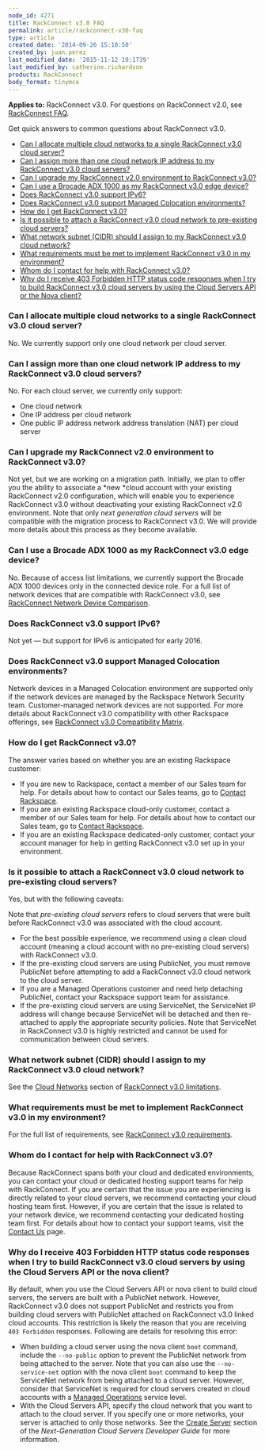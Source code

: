 ```yaml
---
node_id: 4271
title: RackConnect v3.0 FAQ
permalink: article/rackconnect-v30-faq
type: article
created_date: '2014-09-26 15:10:50'
created_by: juan.perez
last_modified_date: '2015-11-12 19:1739'
last_modified_by: catherine.richardson
products: RackConnect
body_format: tinymce
---
```


**Applies to:** RackConnect v3.0. For questions on RackConnect v2.0, see
[RackConnect
FAQ](http://www.rackspace.com/knowledge_center/product-faq/rackconnect).

Get quick answers to common questions about RackConnect v3.0.

-   [Can I allocate multiple cloud networks to a single RackConnect v3.0
    cloud server?](#1)
-   [Can I assign more than one cloud network IP address to my
    RackConnect v3.0 cloud servers?](#2)
-   [Can I upgrade my RackConnect v2.0 environment to RackConnect
    v3.0?](#3)
-   [Can I use a Brocade ADX 1000 as my RackConnect v3.0 edge
    device?](#4)
-   [Does RackConnect v3.0 support IPv6?](#5)
-   [Does RackConnect v3.0 support Managed Colocation environments?](#6)
-   [How do I get RackConnect v3.0?](#7)
-   [Is it possible to attach a RackConnect v3.0 cloud network to
    pre-existing cloud servers?](#isitpossible)
-   [What network subnet (CIDR) should I assign to my RackConnect v3.0
    cloud network?](#8)
-   [What requirements must be met to implement RackConnect v3.0 in my
    environment?](#9)
-   [Whom do I contact for help with RackConnect v3.0?](#10)
-   [Why do I receive 403 Forbidden HTTP status code responses when I
    try to build RackConnect v3.0 cloud servers by using the Cloud
    Servers API or the Nova client?](#11)

### Can I allocate multiple cloud networks to a single RackConnect v3.0 cloud server?

No. We currently support only one cloud network per cloud server.

 

### Can I assign more than one cloud network IP address to my RackConnect v3.0 cloud servers?

No. For each cloud server, we currently only support:

-   One cloud network
-   One IP address per cloud network
-   One public IP address network address translation (NAT) per cloud
    server

 

### Can I upgrade my RackConnect v2.0 environment to RackConnect v3.0?

Not yet, but we are working on a migration path. Initially, we plan to
offer you the ability to associate a *new *cloud account with your
existing RackConnect v2.0 configuration, which will enable you to
experience RackConnect v3.0 without deactivating your existing
RackConnect v2.0 environment. Note that only *next generation cloud
servers* will be compatible with the migration process to RackConnect
v3.0. We will provide more details about this process as they become
available.

 

### Can I use a Brocade ADX 1000 as my RackConnect v3.0 edge device?

No. Because of access list limitations, we currently support the Brocade
ADX 1000 devices only in the connected device role. For a full list of
network devices that are compatible with RackConnect v3.0, see
[RackConnect Network Device
Comparison](http://www.rackspace.com/knowledge_center/article/rackconnect-network-device-comparison).

 

### Does RackConnect v3.0 support IPv6?

Not yet &mdash; but support for IPv6 is anticipated for early 2016.

 

### Does RackConnect v3.0 support Managed Colocation environments?

Network devices in a Managed Colocation environment are supported only
if the network devices are managed by the Rackspace Network Security
team. Customer-managed network devices are not supported. For more
details about RackConnect v3.0 compatibility with other Rackspace
offerings, see [RackConnect v3.0 Compatibility
Matrix](http://www.rackspace.com/knowledge_center/article/rackconnect-v30-compatibility-matrix).

 

### How do I get RackConnect v3.0?

 

The answer varies based on whether you are an existing Rackspace
customer:

-   If you are new to Rackspace, contact a member of our Sales team for
    help. For details about how to contact our Sales teams, go to
    [Contact
    Rackspace](http://www.rackspace.com/information/contactus/).
-   If you are an existing Rackspace cloud-only customer, contact a
    member of our Sales team for help. For details about how to contact
    our Sales team, go to [Contact
    Rackspace](http://www.rackspace.com/information/contactus/).
-   If you are an existing Rackspace dedicated-only customer, contact
    your account manager for help in getting RackConnect v3.0 set up in
    your environment.

 

### Is it possible to attach a RackConnect v3.0 cloud network to pre-existing cloud servers?

Yes, but with the following caveats:

Note that *pre-existing cloud servers* refers to cloud servers that were
built before RackConnect v3.0 was associated with the cloud account.

-   For the best possible experience, we recommend using a clean cloud
    account (meaning a cloud account with no pre-existing cloud servers)
    with RackConnect v3.0.
-   If the pre-existing cloud servers are using PublicNet, you
    must remove PublicNet before attempting to add a RackConnect v3.0
    cloud network to the cloud server.
-   If you are a Managed Operations customer and need help detaching
    PublicNet, contact your Rackspace support team for assistance.
-   If the pre-existing cloud servers are using ServiceNet, the
    ServiceNet IP address will change because ServiceNet will
    be detached and then re-attached to apply the appropriate security
    policies. Note that ServiceNet in RackConnect v3.0 is highly
    restricted and cannot be used for communication between cloud
    servers.

 

### What network subnet (CIDR) should I assign to my RackConnect v3.0 cloud network?

See the [Cloud
Networks](http://www.rackspace.com/knowledge_center/article/rackconnect-v30-limitations#cloudnetworks) section
of [RackConnect v3.0
limitations](http://www.rackspace.com/knowledge_center/article/rackconnect-v30-limitations).

 

### What requirements must be met to implement RackConnect v3.0 in my environment?

For the full list of requirements, see [RackConnect v3.0
requirements](http://www.rackspace.com/knowledge_center/article/rackconnect-v30-requirements).

 

### Whom do I contact for help with RackConnect v3.0?

Because RackConnect spans both your cloud and dedicated environments,
you can contact your cloud or dedicated hosting support teams for help
with RackConnect. If you are certain that the issue you are experiencing
is directly related to your cloud servers, we recommend contacting your
cloud hosting team first. However, if you are certain that the issue is
related to your network device, we recommend contacting your dedicated
hosting team first. For details about how to contact your support teams,
visit the [Contact
Us](http://www.rackspace.com/knowledge_center/support) page.

 

### Why do I receive 403 Forbidden HTTP status code responses when I try to build RackConnect v3.0 cloud servers by using the Cloud Servers API or the nova client?

By default, when you use the Cloud Servers API or nova client to build
cloud servers, the servers are built with a PublicNet network. However,
RackConnect v3.0 does not support PublicNet and restricts you from
building cloud servers with PublicNet attached on RackConnect v3.0
linked cloud accounts. This restriction is likely the reason that you
are receiving `403 Forbidden` responses. Following are details for
resolving this error:

-   When building a cloud server using the nova client `boot` command,
    include the `--no-public` option to prevent the PublicNet network
    from being attached to the server. Note that you can also use the
    `--no-service-net` option with the nova client `boot` command to
    keep the ServiceNet network from being attached to a cloud server.
    However, consider that ServiceNet is required for cloud servers
    created in cloud accounts with a [Managed
    Operations](http://www.rackspace.com/managed-cloud/) service level.
-   With the Cloud Servers API, specify the cloud network that you want
    to attach to the cloud server. If you specify one or more networks,
    your server is attached to only those networks. See the [Create
    Server](http://docs.rackspace.com/servers/api/v2/cs-devguide/content/CreateServers.html)
    section of the *Next-Generation Cloud Servers Developer Guide* for
    more information.


